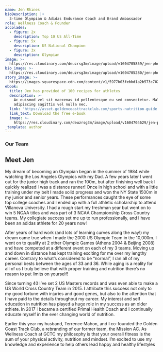 ```yaml
---
name: Jen Rhines
bioDescription: |+
  3-time Olympian & Adidas Endurance Coach and Brand Ambassador
role: Wellness Coach & Founder
accolades:
  - figure: 2x
    description: Top 10 US All-Time
  - figure: 5x
    description: US National Champion
  - figure: 3x
    description: Olympian
image: >-
  https://res.cloudinary.com/deuzrsg3m/image/upload/v1604705859/jen-photos/_DSC2626_sem27a.jpg
bio_image: >-
  https://res.cloudinary.com/deuzrsg3m/image/upload/v1604705280/jen-photos/_DSC7671_fec232.jpg
story_image: >-
  https://images.squarespace-cdn.com/content/v1/5977b03febbd1a2b573c702b/1538704197061-DXUF0L530589ES4T2XM9/ke17ZwdGBToddI8pDm48kJ8LT1953EaD3hO1R8_ls6V7gQa3H78H3Y0txjaiv_0fDoOvxcdMmMKkDsyUqMSsMWxHk725yiiHCCLfrh8O1z5QPOohDIaIeljMHgDF5CVlOqpeNLcJ80NK65_fV7S1UXAuXEpxi-J2-8awuUlLHT-oIKm0_yIhrBZfl3xWbfEKd-b3ia_Eh6COzPHYPjzSMA/Rhines_Jen-FV3-USOly04.JPG
ebook:
  title: Jen has provided of 100 recipes for athletes
  description: >-
    Ac euismod vel sit maecenas id pellentesque eu sed consectetur. Malesuada
    adipiscing sagittis vel nulla nec.
  link: "https://asset.goldencoasttrackclub.com/sports-nutrition-guide.pdf"
  link_text: Download the free e-book
  image: >-
    https://res.cloudinary.com/deuzrsg3m/image/upload/v1604704629/jen-photos/jen-ebook_nghoag.png
_template: author
---
```


### Our Team

## Meet Jen

My dream of becoming an Olympian began in the summer of 1984 while watching
the Los Angeles Olympics with my Dad. A few years later I went out for the
junior high track and ran the 100m, but after finishing well back I quickly
realized I was a distance runner! Once in high school and with a little
training under my belt I made solid progress and won the NY State 1500m in my
junior and senior years. These performances caught the eye of some top college
coaches and I ended up with a full athletic scholarship to attend Villanova
University. I had a rough start my freshman year but went on to win 5 NCAA
titles and was part of 3 NCAA Championship Cross Country teams. My collegiate
success set me up to run professionally, and I have been an adidas athlete for
20 years now!

After years of hard work (and lots of learning curves along the way!) my dream
came true when I made the 2000 US Olympic Team in the 10,000m. I went on to
qualify at 2 other Olympic Games (Athens 2004 & Beijing 2008) and have
competed at a different event on each of my 3 teams. Moving up and down in
distance has kept training exciting for me over my lengthy career. Contrary
to what’s considered to be “normal”, I ran all of my personal bests between
the ages of 33 and 36. While aging is a reality for all of us I truly believe
that with proper training and nutrition there’s no reason to put limits on
yourself!

Since turning 40 I’ve set 2 US Masters records and was even able to make a US
World Cross Country Team in 2015. I attribute this success not only to my
good fortune with injuries and good genes, but also to the attention that I
have paid to the details throughout my career. My interest and self education
in nutrition has played a huge role in my success as an older athlete. In
2017 I became a certified Primal Health Coach and I continually educate myself
in the ever changing world of nutrition.

Earlier this year my husband, Terrence Mahon, and I co-founded the Golden
Coast Track Club, a rebranding of our former team, the Mission AC. As
Wellness Coach at GCTC my philosophy is that your overall fitness is the sum
of your physical activity, nutrition and mindset. I’m excited to use my
knowledge and experience to help others lead happy and healthy lifestyles
